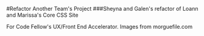 #Refactor Another Team's Project
###Sheyna and Galen's refactor of Loann and Marissa's Core CSS Site

For Code Fellow's UX/Front End Accelerator.
Images from morguefile.com
